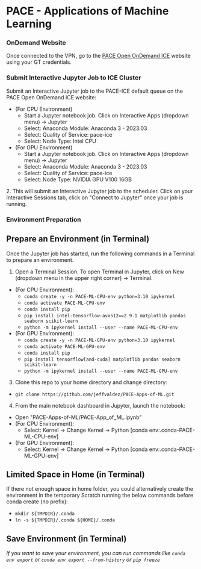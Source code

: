 # PACE - Applications of Machine Learning

### OnDemand Website
Once connected to the VPN, go to the [PACE Open OnDemand ICE](https://ondemand-ice.pace.gatech.edu/) website using your GT credentials.

### Submit Interactive Jupyter Job to ICE Cluster
Submit an Interactive Jupyter job to the PACE-ICE default queue on the PACE Open OnDemand ICE website:
- (For CPU Environment)
  - Start a Jupyter notebook job. Click on Interactive Apps (dropdown menu) -> Jupyter
  - Select: Anaconda Module: Anaconda 3 - 2023.03
  - Select: Quality of Service: pace-ice
  - Select: Node Type: Intel CPU
- (For GPU Environment)
  - Start a Jupyter notebook job. Click on Interactive Apps (dropdown menu) -> Jupyter
  - Select: Anaconda Module: Anaconda 3 - 2023.03
  - Select: Quality of Service: pace-ice
  - Select: Node Type: NVIDIA GPU V100 16GB
 
<p>2. This will submit an Interactive Jupyter job to the scheduler. Click on your Interactive Sessions tab, click on "Connect to Jupyter" once your job is running.</p>

### Environment Preparation
## Prepare an Environment (in Terminal)
Once the Jupyter job has started, run the following commands in a Terminal to prepare an environment.
1. Open a Terminal Session. To open Terminal in Jupyter, click on New (dropdown menu in the upper right corner) -> Terminal.
  - (For CPU Environment):
    - `conda create -y -n PACE-ML-CPU-env python=3.10 ipykernel`
    - `conda activate PACE-ML-CPU-env`
    - `conda install pip`
    - `pip install intel-tensorflow-avx512==2.9.1 matplotlib pandas seaborn scikit-learn`
    - `python -m ipykernel install --user --name PACE-ML-CPU-env`
  - (For GPU Environment):
    - `conda create -y -n PACE-ML-GPU-env python=3.10 ipykernel`
    - `conda activate PACE-ML-GPU-env`
    - `conda install pip`
    - `pip install tensorflow[and-cuda] matplotlib pandas seaborn scikit-learn`
    - `python -m ipykernel install --user --name PACE-ML-GPU-env`
3. Clone this repo to your home directory and change directory:
  - `git clone https://github.com/jeffvaldez/PACE-Apps-of-ML.git`
4. From the main notebook dashboard in Jupyter, launch the notebook:
  - Open "PACE-Apps-of-ML/PACE-App_of_ML.ipynb"
  - (For CPU Environment):
    - Select: Kernel -> Change Kernel -> Python [conda env:.conda-PACE-ML-CPU-env]
  - (For GPU Environment):
    - Select: Kernel -> Change Kernel -> Python [conda env:.conda-PACE-ML-GPU-env]

## Limited Space in Home (in Terminal)
If there not enough space in home folder, you could alternatively create the environment in the temporary Scratch running the below commands before conda create (no prefix): 
  - `mkdir ${TMPDIR}/.conda`
  - `ln -s ${TMPDIR}/.conda ${HOME}/.conda`

## Save Environment (in Terminal)
*If you want to save your environment, you can run commands like `conda env export` or `conda env export --from-history` or `pip freeze`*
